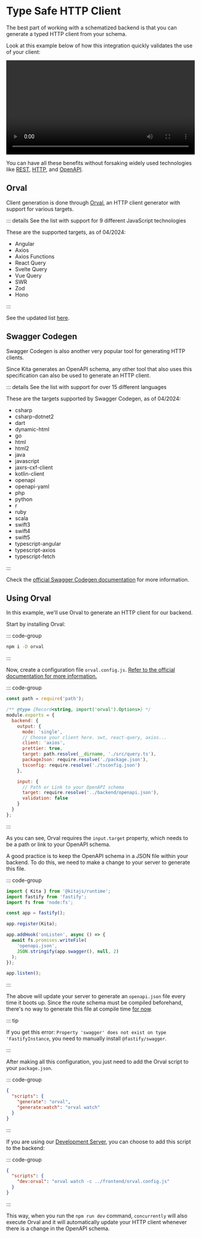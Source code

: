 # Type Safe HTTP Client

The best part of working with a schematized backend is that you can generate a
typed HTTP client from your schema.

Look at this example below of how this integration quickly validates the use of
your client:

<video width="100%" controls autoplay>
  <source src="/videos/orval-e2e.mp4" type="video/mp4" />
  Your browser does not support the video tag.
</video>

You can have all these benefits without forsaking widely used technologies like
[REST](https://en.wikipedia.org/wiki/REST),
[HTTP](https://en.wikipedia.org/wiki/HTTP), and
[OpenAPI](https://en.wikipedia.org/wiki/Open_API).

## Orval

Client generation is done through [Orval](https://orval.dev/), an HTTP client
generator with support for various targets.

::: details See the list with support for 9 different JavaScript technologies

These are the supported targets, as of 04/2024:

- Angular
- Axios
- Axios Functions
- React Query
- Svelte Query
- Vue Query
- SWR
- Zod
- Hono

:::

See the updated list
[here](https://orval.dev/reference/configuration/output#client).

## Swagger Codegen

Swagger Codegen is also another very popular tool for generating HTTP clients.

Since Kita generates an OpenAPI schema, any other tool that also uses this
specification can also be used to generate an HTTP client.

::: details See the list with support for over 15 different languages

These are the targets supported by Swagger Codegen, as of 04/2024:

- csharp
- csharp-dotnet2
- dart
- dynamic-html
- go
- html
- html2
- java
- javascript
- jaxrs-cxf-client
- kotlin-client
- openapi
- openapi-yaml
- php
- python
- r
- ruby
- scala
- swift3
- swift4
- swift5
- typescript-angular
- typescript-axios
- typescript-fetch

:::

Check the
[official Swagger Codegen documentation](https://swagger.io/tools/swagger-codegen/)
for more information.

## Using Orval

In this example, we'll use Orval to generate an HTTP client for our backend.

Start by installing Orval:

::: code-group

```sh [Frontend Terminal]
npm i -D orval
```

:::

Now, create a configuration file `orval.config.js`.
[Refer to the official documentation for more information.](https://orval.dev/reference/configuration/overview)

::: code-group

```js [frontend/orval.config.js]
const path = require('path');

/** @type {Record<string, import('orval').Options>} */
module.exports = {
  backend: {
    output: {
      mode: 'single',
      // Choose your client here. swt, react-query, axios...
      client: 'axios',
      prettier: true,
      target: path.resolve(__dirname, './src/query.ts'),
      packageJson: require.resolve('./package.json'),
      tsconfig: require.resolve('./tsconfig.json')
    },

    input: {
      // Path or Link to your OpenAPI schema
      target: require.resolve('../backend/openapi.json'),
      validation: false
    }
  }
};
```

:::

As you can see, Orval requires the `input.target` property, which needs to be a
path or link to your OpenAPI schema.

A good practice is to keep the OpenAPI schema in a JSON file within your
backend. To do this, we need to make a change to your server to generate this
file.

::: code-group

```ts {3,9,10,11,12,13,14} [backend/src/index.ts]
import { Kita } from '@kitajs/runtime';
import fastify from 'fastify';
import fs from 'node:fs';

const app = fastify();

app.register(Kita);

app.addHook('onListen', async () => {
  await fs.promises.writeFile(
    'openapi.json',
    JSON.stringify(app.swagger(), null, 2)
  );
});

app.listen();
```

:::

The above will update your server to generate an `openapi.json` file every time
it boots up. Since the route schema must be compiled beforehand, there's no way
to generate this file at compile time
[for now](https://github.com/fastify/fastify-swagger/issues/673).

::: tip

If you get this error:
`Property 'swagger' does not exist on type 'FastifyInstance`, you need to
manually install `@fastify/swagger`.

:::

After making all this configuration, you just need to add the Orval script to
your `package.json`.

::: code-group

```json [Frontend package.json]
{
  "scripts": {
    "generate": "orval",
    "generate:watch": "orval watch"
  }
}
```

:::

If you are using our [Development Server](../recipes/dev-server.md), you can
choose to add this script to the backend:

::: code-group

```json [Backend package.json]
{
  "scripts": {
    "dev:orval": "orval watch -c ../frontend/orval.config.js"
  }
}
```

:::

This way, when you run the `npm run dev` command, `concurrently` will also
execute Orval and it will automatically update your HTTP client whenever there
is a change in the OpenAPI schema.
